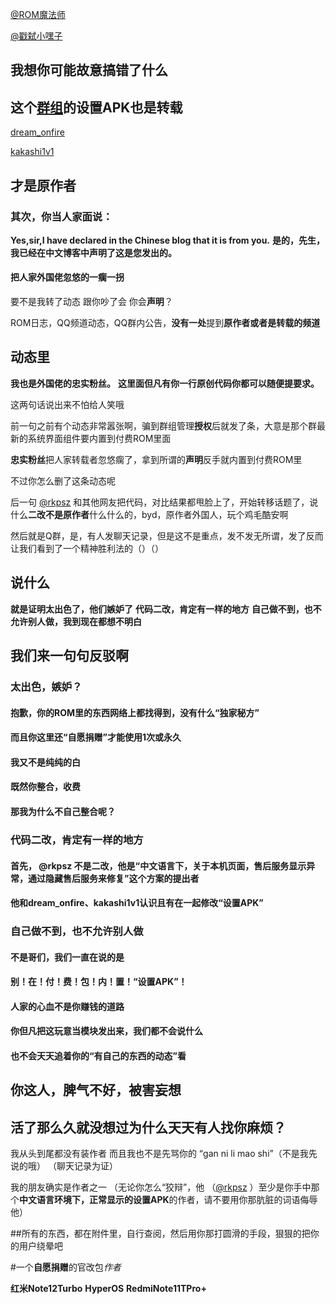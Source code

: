 [@ROM魔法师](http://www.coolapk1s.com/u/22775442)

[@戳弑小嘿子](http://www.coolapk1s.com/u/30797802)

## 我想你可能**故意**搞错了什么

## 这个[群组](https://t.me/HyperModDiscussion)的**设置APK**也是转载

[dream_onfire](https://t.me/dream_onfire)

[kakashi1v1](https://t.me/kakashi1v1)

## 才是原作者

### 其次，你当人家面说：

**Yes,sir,I have declared in the Chinese blog that it is from you.**
**是的，先生，我已经在中文博客中声明了这是您发出的。**

#### 把人家外国佬忽悠的一瘸一拐

要不是我转了动态
跟你吵了会
你会**声明**？

ROM日志，QQ频道动态，QQ群内公告，**没有一处**提到**原作者或者是转载的频道**

## 动态里

**我也是外国佬的忠实粉丝。**
**这里面但凡有你一行原创代码你都可以随便提要求。**

这两句话说出来不怕给人笑哦

前一句之前有个动态非常嚣张啊，骗到群组管理**授权**后就发了条，大意是那个群最新的系统界面组件要内置到付费ROM里面

**忠实粉丝**把人家转载者忽悠瘸了，拿到所谓的**声明**反手就内置到付费ROM里

不过你怎么删了这条动态呢

后一句 [@rkpsz](http://www.coolapk1s.com/u/21000263) 和其他网友把代码，对比结果都甩脸上了，开始转移话题了，说什么**二改不是原作者**什么什么的，byd，原作者外国人，玩个鸡毛酷安啊

然后就是Q群，是，有人发聊天记录，但是这不是重点，发不发无所谓，发了反而让我们看到了一个精神胜利法的（）（）

## 说什么
**就是证明太出色了，他们嫉妒了**
**代码二改，肯定有一样的地方**
**自己做不到，也不允许别人做，我到现在都想不明白**

## 我们来一句句反驳啊

### 太出色，嫉妒？
#### 抱歉，你的ROM里的东西网络上都找得到，没有什么“独家秘方”

#### 而且你这里还“自愿捐赠”才能使用1次或永久

#### 我又不是纯纯的白

#### 既然你整合，收费

#### 那我为什么不自己整合呢？

### 代码二改，肯定有一样的地方
#### 首先， @rkpsz 不是二改，他是“中文语言下，关于本机页面，售后服务显示异常，通过隐藏售后服务来修复”这个方案的提出者

#### 他和dream_onfire、kakashi1v1认识且有在一起修改“设置APK”

### 自己做不到，也不允许别人做
#### 不是哥们，我们一直在说的是
#### 别！在！付！费！包！内！置！“设置APK”！
#### 人家的心血不是你赚钱的道路
#### 你但凡把这玩意当模块发出来，我们都不会说什么
#### 也不会天天追着你的“有自己的东西的动态”看

## 你这人，脾气不好，被害妄想

## 活了那么久就没想过为什么天天有人找你麻烦？

我从头到尾都没有装作者
而且我也不是先骂你的
“gan ni li mao shi”（不是我先说的哦）
（聊天记录为证）

我的朋友确实是作者之一
（无论你怎么“狡辩”，他 （[@rkpsz](http://www.coolapk1s.com/u/21000263) ）至少是你手中那个**中文语言环境下，正常显示的设置APK**的作者，请不要用你那肮脏的词语侮辱他）

##所有的东西，都在附件里，自行查阅，然后用你那打圆滑的手段，狠狠的把你的用户绕晕吧

#一个**自愿捐赠**的官改包*作者*

**红米Note12Turbo** **HyperOS** **RedmiNote11TPro+**
